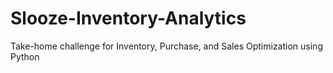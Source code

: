# Slooze-Inventory-Analytics
Take-home challenge for Inventory, Purchase, and Sales Optimization using Python
